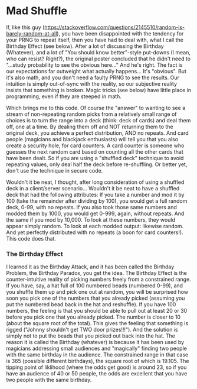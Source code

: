 # Mad Shuffle

If, like this guy (https://stackoverflow.com/questions/2145510/random-is-barely-random-at-all), you have been disappointed with the tendency for your PRNG to repeat itself, then you have had to deal with, what I call the Birthday Effect (see below).  After a lot of discussing the Birthday (Whatever), and a lot of "You should know better"-style put-downs (I mean, who can resist?  Right?), the original poster concluded that he didn't need to "...study probability to see the obvious here..." And he's right.  The fact is our expectations far outweight what actually happens... It's "obvious".  But it's also math, and you don't need a faulty PRNG to see the results.  Our intuition is simply out-of-sync with the reality, so our subjective reality insists that something is broken.  Magic tricks (see below) have little place in programming, even if they are steeped in math.

Which brings me to this code.  Of course the "answer" to wanting to see a stream of non-repeating random picks from a relatively small range of choices is to turn the range into a deck (think: deck of cards) and deal them off, one at a time.  By dealing them off and NOT returning them to the original deck, you achieve a perfect distribution, AND no repeats.  And card people (magicians and blackjack enthusiasts) will tell you that you also create a security hole, for card counters.  A card counter is someone who guesses the next random card based on counting all the other cards that have been dealt.  So if you are using a "shuffled deck" technique to avoid repeating values, only deal half the deck before re-shuffling.  Or better yet, don't use the technique in secure code.

Wouldn't it be neat, I thought, after long consideration of using a shuffled deck in a client/server scenario...  Wouldn't it be neat to have a shuffled deck that had the following attributes:
If you take a number and mod it by 100 (take the remainder after dividing by 100), you would get a full random deck, 0-99, with no repeats.  If you also took those same numbers and modded them by 1000, you would get 0-999, again, without repeats.  And the same if you mod by 10,000.  To look at these numbers, they would appear simply random.  To look at each modded output: likewise random.  And yet perfectly distributed with no repeats (a boon for card counters!).  This code does that.


### The Birthday Effect
I learned it as the Birthday Attack, and it has been called the Birthday Problem, the Birthday Paradox, you get the idea.  The Birthday Effect is the counter-intuitive reality of picking numbers freely from a constrained range.  If you have, say, a hat full of 100 numbered beads (numbered 0-99), and you shuffle them up and pick one out at random, you will be surprised how soon you pick one of the numbers that you already picked (assuming you put the numbered bead back in the hat and reshuffle).  If you have 100 numbers, the feeling is that you should be able to pull out at least 20 or 30 before you pick one that you already picked.  The number is closer to 10 (about the square root of the total).  This gives the feeling that something is rigged ("Johnny shouldn't get TWO door prizes!!!").  And the solution is simply not to put the beads that you picked out back into the hat.  The reason it is called the Birthday (whatever) is because it has been used by magicians addressing small audiences and "magically" finding two people with the same birthday in the audience.  The constrained range in that case is 365 (possible different birthdays), the square root of which is 19.105.  The tipping point of liklihood (where the odds get good) is around 23, so if you have an audience of 40 or 50 people, the odds are excellent that you have two people with the same birthday.
